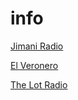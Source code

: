 # info

[Jimani Radio](http://stream.zeno.fm/gqp1fhvxueruv)

[El Veronero](http://node-23.zeno.fm/trhaphgq6yzuv)

[The Lot Radio](http://thelot.out.airtime.pro:8000/thelot_b)

